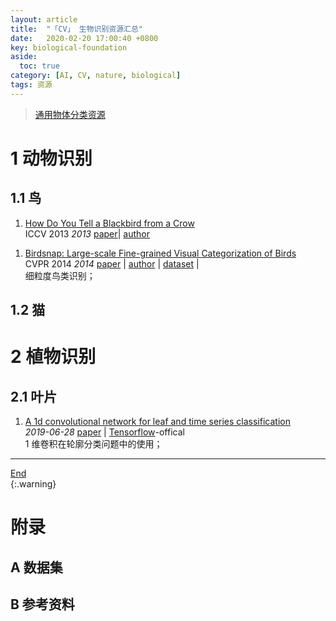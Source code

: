 ```yaml
---
layout: article
title:  "「CV」 生物识别资源汇总"
date:   2020-02-20 17:00:40 +0800
key: biological-foundation
aside:
  toc: true
category: [AI, CV, nature, biological]
tags: 资源
---
```

<span id='head'></span>  
>[通用物体分类资源](/ai/cv/classification/2019/05/15/foundation.html)     

<!--more-->

# 1 动物识别
## 1.1 鸟
1. [How Do You Tell a Blackbird from a Crow](http://thomasberg.org/papers/diffs-iccv13.pdf)     
ICCV 2013 *2013* [paper](http://thomasberg.org/papers/diffs-iccv13.pdf)| [author](http://thomasberg.org/)     

<span id="Birdsnap"> </span>
1. [Birdsnap: Large-scale Fine-grained Visual Categorization of Birds](http://thomasberg.org/papers/birdsnap-cvpr14.pdf)     
CVPR 2014 *2014* [paper](http://thomasberg.org/papers/birdsnap-cvpr14.pdf) | [author](http://thomasberg.org/) | [dataset](http://thomasberg.org/datasets/birdsnap/1.1/birdsnap.tgz) |     
细粒度鸟类识别；   

## 1.2 猫
# 2 植物识别
## 2.1 叶片
1. [A 1d convolutional network for leaf and time series classification](http://cn.arxiv.org/abs/1907.00069)   
*2019-06-28* [paper](https://arxiv.org/abs/1907.00069) | [Tensorflow](https://github.com/dykuang/Leaf_Project)-offical     
1 维卷积在轮廓分类问题中的使用；    

-------------------  
[End](#head)   
{:.warning}  
# 附录
## A 数据集

## B 参考资料

